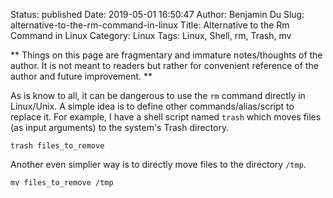 Status: published
Date: 2019-05-01 16:50:47
Author: Benjamin Du
Slug: alternative-to-the-rm-command-in-linux
Title: Alternative to the Rm Command in Linux
Category: Linux
Tags: Linux, Shell, rm, Trash, mv

**
Things on this page are fragmentary and immature notes/thoughts of the author.
It is not meant to readers but rather for convenient reference of the author and future improvement.
**

As is know to all,
it can be dangerous to use the `rm` command directly in Linux/Unix. 
A simple idea is to define other commands/alias/script to replace it.
For example, 
I have a shell script named `trash` which moves files (as input arguments) to the system's Trash directory.

    trash files_to_remove

Another even simplier way is to directly move files to the directory `/tmp`.

    mv files_to_remove /tmp
